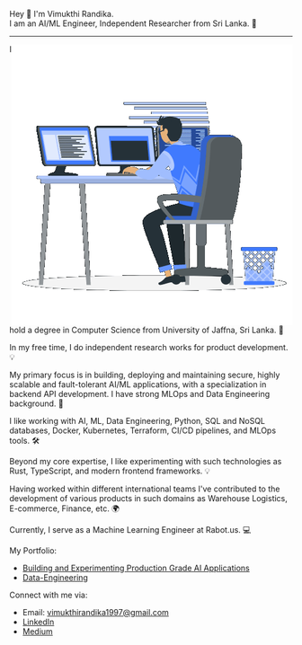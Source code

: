 Hey 👋 I'm Vimukthi Randika. <br>
I am an AI/ML Engineer, Independent Researcher from Sri Lanka. 📍

____________________________________________________________________

<img align="right" alt="" src="./229223263-cf2e4b07-2615-4f87-9c38-e37600f8381a.gif" width="500">

I hold a degree in Computer Science from University of Jaffna, Sri Lanka. 👋

In my free time, I do independent research works for product development. 💡

My primary focus is in building, deploying and maintaining secure, highly scalable and fault-tolerant AI/ML applications, with a specialization in backend API development. I have strong MLOps and Data Engineering background. 🚀

I like working with AI, ML, Data Engineering, Python, SQL and NoSQL databases, Docker, Kubernetes, Terraform, CI/CD pipelines, and MLOps tools. 🛠️

Beyond my core expertise, I like experimenting with such technologies as Rust, TypeScript, and modern frontend frameworks. 💡

Having worked within different international teams I've contributed to the development of various products in such domains as Warehouse Logistics, E-commerce, Finance, etc. 🌍

Currently, I serve as a Machine Learning Engineer at Rabot.us. 💻

My Portfolio:

- [Building and Experimenting Production Grade AI Applications](https://github.com/VimukthiRandika1997/AI-development)
- [Data-Engineering](https://github.com/VimukthiRandika1997/Data-Engineering)

Connect with me via:

- Email: vimukthirandika1997@gmail.com
- [LinkedIn](https://www.linkedin.com/in/vimukthi-randika/)
- [Medium](https://medium.com/@vimukthirandika1997)
